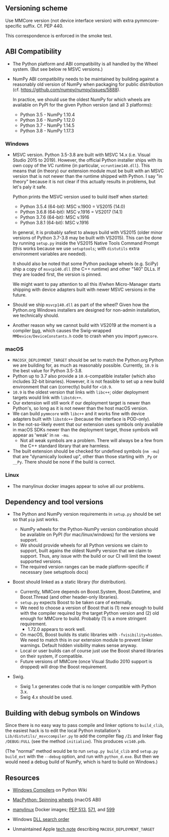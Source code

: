 Versioning scheme
-----------------

Use MMCore version (not device interface version) with extra pymmcore-specific
suffix. Cf. PEP 440.

This correspondence is enforced in the smoke test.


ABI Compatibility
-----------------

- The Python platform and ABI compatibility is all handled by the Wheel system.
  (But see below re MSVC versions.)

- NumPy ABI compatibility needs to be maintained by building against a
  reasonably old version of NumPy when packaging for public distribution (cf.
  https://github.com/numpy/numpy/issues/5888).

  In practice, we should use the oldest NumPy for which wheels are available on
  PyPI for the given Python version (and all 3 platforms):
  - Python 3.5 - NumPy 1.10.4
  - Python 3.6 - NumPy 1.12.0
  - Python 3.7 - NumPy 1.14.5
  - Python 3.8 - NumPy 1.17.3


### Windows

- MSVC version. Python 3.5-3.8 are built with MSVC 14.x (i.e. Visual Studio
  2015 to 2019). However, the official Python installer ships with its own copy
  of the VC runtime (in particular, `vcruntime140.dll`). This means that (in
  theory) our extension module must be built with an MSVC version that is not
  newer than the runtime shipped with Python. I say "in theory" because it is
  not clear if this actually results in problems, but let's paly it safe.

  Python prints the MSVC version used to build itself when started:
  - Python 3.5.4 (64-bit): MSC v.1900 = VS2015 (14.0)
  - Python 3.6.8 (64-bit): MSC v.1916 = VS2017 (14.1)
  - Python 3.7.6 (64-bit): MSC v.1916
  - Python 3.8.1 (64-bit): MSC v.1916

  In general, it is probably safest to always build with VS2015 (older minor
  versions of Python 3.7-3.8 may be built with VS2015). This can be done by
  running `setup.py` inside the VS2015 Native Tools Command Prompt (this works
  because we use `setuptools`; with `distutils` extra environment variables are
  needed).

  It should also be noted that some Python package wheels (e.g. SciPy) ship a
  copy of `msvcp140.dll` (the C++ runtime) and other "140" DLLs. If they are
  loaded first, the version is pinned.

  We might want to pay attention to all this if/when Micro-Manager starts
  shipping with device adapters built with newer MSVC versions in the future.

- Should we ship `msvcp140.dll` as part of the wheel? Given how the Python.org
  Windows installers are designed for non-admin installation, we technically
  should.

- Another reason why we cannot build with VS2019 at the moment is a compiler
  [bug](https://developercommunity.visualstudio.com/content/problem/936402/msvc-192428316-generates-incorrect-x64-code-for-in.html),
  which causes the Swig-wrapped `MMDevice/DeviceConstants.h` code to crash when
  you import `pymmcore`.


### macOS

- `MACOSX_DEPLOYMENT_TARGET` should be set to match the Python.org Python we
  are building for, as much as reasonably possible. Currently, `10.9` is the
  best value for Python 3.5-3.8.
- Python up to 3.7 also provide a `10.6`-compatible installer (which also
  includes 32-bit binaries). However, it is not feasible to set up a new build
  environment that can (correctly) build for `<10.9`.
- `10.9` is the oldest version that links with `libc++`; older deployment
  targets would link with `libstdc++`.
- Our extension will still work if our deployment target is newer than
  Python's, so long as it is not newer than the host macOS version.
- We can build `pymmcore` with `libc++` and it works fine with device adapters
  built with `libstdc++` (because the interface is POD-only).
- In the not-so-likely event that our extension uses symbols only available in
  macOS SDKs newer than the deployment target, those symbols will appear as
  'weak' in `nm -mu`.
  - Not all weak symbols are a problem. There will always be a few from the C++
    standard library that are harmless.
- The built extension should be checked for undefined symbols (`nm -mu`) that
  are "dynamically looked up", other than those starting with `_Py` or `__Py`.
  There should be none if the build is correct.


### Linux

- The manylinux docker images appear to solve all our problems.


Dependency and tool versions
----------------------------

- The Python and NumPy version requirements in `setup.py` should be set so that
  `pip` just works.
  - NumPy wheels for the Python-NumPy version combination should be available
    on PyPI (for mac/linux/windows) for the versions we support.
  - _We_ should provide wheels for all Python versions we claim to support,
    built agains the oldest NumPy version that we claim to support. Thus, any
    issue with the build or our CI will limit the lowest supported versions.
  - The required version ranges can be made platform-specific if necessary (see
    setuptools docs)

- Boost should linked as a static library (for distribution).
  - Currently, MMCore depends on Boost.System, Boost.Datetime, and Boost.Thread
    (and other header-only libraries).
  - `setup.py` expects Boost to be taken care of externally.
  - We need to choose a version of Boost that is (1) new enough to build with
    the compiler required by the target Python version and (2) old enough for
    MMCore to build. Probably (1) is a more stringent requirement.
    - 1.72.0 appears to work well.
  - On macOS, Boost builds its static libraries with `-fvisibility=hidden`. We
    need to match this in our extension module to prevent linker warnings.
    Default hidden visibility makes sense anyway.
  - Local or user builds can of course just use the Boost shared libraries on
    their system, if compatible.
  - Future versions of MMCore (once Visual Studio 2010 support is dropped) will
    drop the Boost requirement.

- Swig.
  - Swig 1.x generates code that is no longer compatible with Python 3.x.
  - Swig 4.x should be used.


Building with debug symbols on Windows
--------------------------------------

Since there is no easy way to pass compile and linker options to `build_clib`,
the easiest hack is to edit the local Python installation's
`Lib/distutils/_msvccompiler.py` to add the compiler flag `/Zi` and linker flag
`/DEBUG:FULL` (see the method `initialize`). This produces `vc140.pdb`.

(The "normal" method would be to run `setup.py build_clib` and `setup.py
build_ext` with the `--debug` option, and run with `python_d.exe`. But then we
would need a debug build of NumPy, which is hard to build on Windows.)


Resources
---------

- [Windows Compilers](https://wiki.python.org/moin/WindowsCompilers) on Python Wiki
- [MacPython: Spinning wheels](https://github.com/MacPython/wiki/wiki/Spinning-wheels) (macOS ABI)
- [manylinux](https://github.com/pypa/manylinux) Docker images; [PEP
  513](https://python.org/dev/peps/pep-0513),
  [571](https://python.org/dev/peps/pep-0571), and
  [599](https://python.org/dev/peps/pep-0599)

- Windows [DLL search order](https://docs.microsoft.com/en-us/windows/win32/dlls/dynamic-link-library-search-order)
- Unmaintained Apple [tech
  note](https://developer.apple.com/library/archive/technotes/tn2064/_index.html)
  describing `MACOSX_DEPLOYMENT_TARGET`
